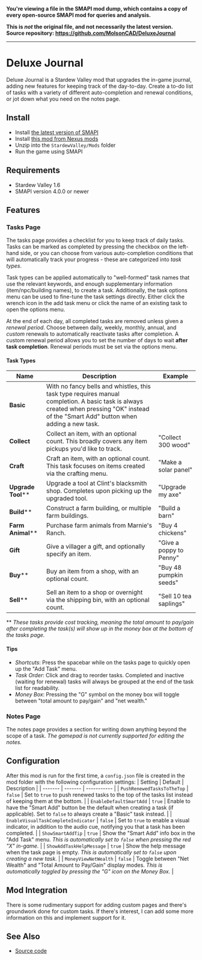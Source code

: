**You're viewing a file in the SMAPI mod dump, which contains a copy of every open-source SMAPI mod
for queries and analysis.**

**This is _not_ the original file, and not necessarily the latest version.**  
**Source repository: https://github.com/MolsonCAD/DeluxeJournal**

----

# Deluxe Journal
Deluxe Journal is a Stardew Valley mod that upgrades the in-game journal, adding new features for
keeping track of the day-to-day. Create a to-do list of tasks with a variety of different
auto-completion and renewal conditions, or jot down what you need on the notes page.

## Install
- Install [the latest version of SMAPI](https://smapi.io)
- Install [this mod from Nexus mods](https://www.nexusmods.com/stardewvalley/mods/11436)
- Unzip into the `StardewValley/Mods` folder
- Run the game using SMAPI

## Requirements
- Stardew Valley 1.6
- SMAPI version 4.0.0 or newer

## Features

### Tasks Page
The tasks page provides a checklist for you to keep track of daily tasks. Tasks can be marked as completed by pressing the checkbox on the left-hand side, or you can choose from various auto-completion conditions that will automatically track your progress - these are categorized into *task types*.

Task types can be applied automatically to "well-formed" task names that use the relevant keywords, and enough supplementary information (item/npc/building names), to create a task. Additionally, the task options menu can be used to fine-tune the task settings directly. Either click the wrench icon in the add task menu or click the name of an existing task to open the options menu.

At the end of each day, all completed tasks are removed unless given a *renewal period*. Choose between daily, weekly, monthly, annual, and *custom* renewals to automatically reactivate tasks after completion. A custom renewal period allows you to set the number of days to wait **after task completion**. Renewal periods must be set via the options menu.

#### Task Types
| Name | Description | Example |
| ---- | ----------- | -------- |
**Basic** | With no fancy bells and whistles, this task type requires manual completion. A basic task is always created when pressing "OK" instead of the "Smart Add" button when adding a new task.
**Collect** | Collect an item, with an optional count. This broadly covers any item pickups you'd like to track. | "Collect 300 wood"
**Craft** | Craft an item, with an optional count. This task focuses on items created via the crafting menu. | "Make a solar panel"
**Upgrade Tool**\*\* | Upgrade a tool at Clint's blacksmith shop. Completes upon picking up the upgraded tool. | "Upgrade my axe"
**Build**\*\* | Construct a farm building, or multiple farm buildings. | "Build a barn"
**Farm Animal**\*\* | Purchase farm animals from Marnie's Ranch. | "Buy 4 chickens"
**Gift** | Give a villager a gift, and optionally specify an item. | "Give a poppy to Penny"
**Buy**\*\* | Buy an item from a shop, with an optional count. | "Buy 48 pumpkin seeds"
**Sell**\*\* | Sell an item to a shop or overnight via the shipping bin, with an optional count. | "Sell 10 tea saplings"

\*\* *These tasks provide cost tracking, meaning the total amount to pay/gain after completing the
task(s) will show up in the money box at the bottom of the tasks page.*

#### Tips
- *Shortcuts*: Press the spacebar while on the tasks page to quickly open up the "Add Task" menu.
- *Task Order*: Click and drag to reorder tasks. Completed and inactive (waiting for renewal) tasks will always be grouped at the end of the task list for readability.
- *Money Box*: Pressing the "G" symbol on the money box will toggle between "total amount to pay/gain" and "net wealth."

### Notes Page
The notes page provides a section for writing down anything beyond the scope of a task.
*The gamepad is not currently supported for editing the notes.*

## Configuration
After this mod is run for the first time, a `config.json` file is created in the mod folder with the following configuration settings:
| Setting | Default | Description |
| ------- | ------- | ----------- |
| `PushRenewedTasksToTheTop` | `false` | Set to `true` to push renewed tasks to the top of the tasks list instead of keeping them at the bottom. |
| `EnableDefaultSmartAdd` | `true` | Enable to have the "Smart Add" button be the default when creating a task (if applicable). Set to `false` to always create a "Basic" task instead. |
| `EnableVisualTaskCompleteIndicator` | `false` | Set to `true` to enable a visual indicator, in addition to the audio cue, notifying you that a task has been completed. |
| `ShowSmartAddTip` | `true` | Show the "Smart Add" info box in the "Add Task" menu. *This is automatically set to `false` when pressing the red "X" in-game.* |
| `ShowAddTaskHelpMessage` | `true` | Show the help message when the task page is empty. *This is automatically set to `false` upon creating a new task.* |
| `MoneyViewNetWealth` | `false` | Toggle between "Net Wealth" and "Total Amount to Pay/Gain" display modes. *This is automatically toggled by pressing the "G" icon on the Money Box.* |

## Mod Integration
There is some rudimentary support for adding custom pages and there's groundwork done for custom tasks.
If there's interest, I can add some more information on this and implement support for it.

## See Also
- [Source code](https://github.com/MolsonCAD/DeluxeJournal)
